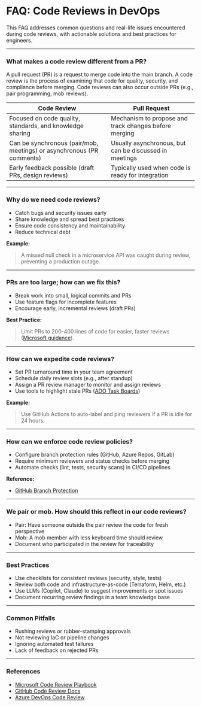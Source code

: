 # FAQ: Code Reviews in DevOps

This FAQ addresses common questions and real-life issues encountered during code reviews, with actionable solutions and best practices for engineers.

---

### What makes a code review different from a PR?
A pull request (PR) is a request to merge code into the main branch. A code review is the process of examining that code for quality, security, and compliance before merging. Code reviews can also occur outside PRs (e.g., pair programming, mob reviews).

| Code Review                                                                                                   | Pull Request                                                                                                   |
| ------------------------------------------------------------------------------------------------------------- | ------------------------------------------------------------------------------------------------------------- |
| Focused on code quality, standards, and knowledge sharing                                                     | Mechanism to propose and track changes before merging                                                          |
| Can be synchronous (pair/mob, meetings) or asynchronous (PR comments)                                         | Usually asynchronous, but can be discussed in meetings                                                         |
| Early feedback possible (draft PRs, design reviews)                                                           | Typically used when code is ready for integration                                                              |

---

### Why do we need code reviews?
- Catch bugs and security issues early
- Share knowledge and spread best practices
- Ensure code consistency and maintainability
- Reduce technical debt

**Example:**
> A missed null check in a microservice API was caught during review, preventing a production outage.

---

### PRs are too large; how can we fix this?
- Break work into small, logical commits and PRs
- Use feature flags for incomplete features
- Encourage early, incremental reviews (draft PRs)

**Best Practice:**
> Limit PRs to 200-400 lines of code for easier, faster reviews ([Microsoft guidance](https://microsoft.github.io/code-with-engineering-playbook/code-reviews/)).

---

### How can we expedite code reviews?
- Set PR turnaround time in your team agreement
- Schedule daily review slots (e.g., after standup)
- Assign a PR review manager to monitor and assign reviews
- Use tools to highlight stale PRs ([ADO Task Boards](https://microsoft.github.io/code-with-engineering-playbook/code-reviews/tools/#task-boards))

**Example:**
> Use GitHub Actions to auto-label and ping reviewers if a PR is idle for 24 hours.

---

### How can we enforce code review policies?
- Configure branch protection rules (GitHub, Azure Repos, GitLab)
- Require minimum reviewers and status checks before merging
- Automate checks (lint, tests, security scans) in CI/CD pipelines

**Reference:**
- [GitHub Branch Protection](https://docs.github.com/en/repositories/configuring-branches-and-merges-in-your-repository/defining-the-mergeability-of-pull-requests/about-protected-branches)

---

### We pair or mob. How should this reflect in our code reviews?
- Pair: Have someone outside the pair review the code for fresh perspective
- Mob: A mob member with less keyboard time should review
- Document who participated in the review for traceability

---

### Best Practices
- Use checklists for consistent reviews (security, style, tests)
- Review both code and infrastructure-as-code (Terraform, Helm, etc.)
- Use LLMs (Copilot, Claude) to suggest improvements or spot issues
- Document recurring review findings in a team knowledge base

---

### Common Pitfalls
- Rushing reviews or rubber-stamping approvals
- Not reviewing IaC or pipeline changes
- Ignoring automated test failures
- Lack of feedback on rejected PRs

---

### References
- [Microsoft Code Review Playbook](https://microsoft.github.io/code-with-engineering-playbook/code-reviews/)
- [GitHub Code Review Docs](https://docs.github.com/en/pull-requests/collaborating-with-pull-requests)
- [Azure DevOps Code Review](https://learn.microsoft.com/en-us/azure/devops/repos/git/pull-requests)
